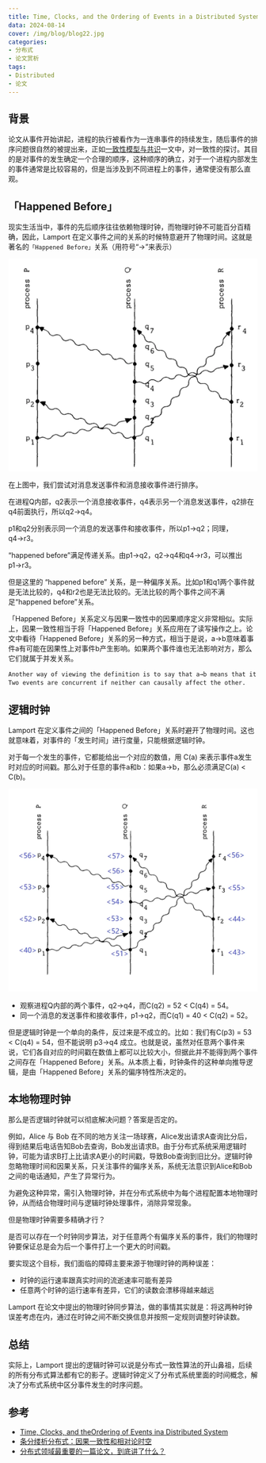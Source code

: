 ```yaml
---
title: Time, Clocks, and the Ordering of Events in a Distributed System
data: 2024-08-14
cover: /img/blog/blog22.jpg
categories:
- 分布式
- 论文赏析
tags:
- Distributed 
- 论文
---
```


## 背景

论文从事件开始讲起，进程的执行被看作为一连串事件的持续发生，随后事件的排序问题很自然的被提出来，正如[一致性模型与共识](../distributed/consistency.md)一文中，对一致性的探讨。其目的是对事件的发生确定一个合理的顺序，这种顺序的确立，对于一个进程内部发生的事件通常是比较容易的，但是当涉及到不同进程上的事件，通常便没有那么直观。

<!--more-->

## 「Happened Before」

现实生活当中，事件的先后顺序往往依赖物理时钟，而物理时钟不可能百分百精确，因此，Lamport 在定义事件之间的关系的时候特意避开了物理时间。这就是著名的`「Happened Before」`关系（用符号“→”来表示）

![](../../img/blogs/distributed/lamport.png)

在上图中，我们尝试对消息发送事件和消息接收事件进行排序。

在进程Q内部，q2表示一个消息接收事件，q4表示另一个消息发送事件，q2排在q4前面执行，所以q2→q4。

p1和q2分别表示同一个消息的发送事件和接收事件，所以p1→q2；同理，q4→r3。

“happened before”满足传递关系。由p1→q2，q2→q4和q4→r3，可以推出p1→r3。

但是这里的 “happened before” 关系，是一种偏序关系。比如p1和q1两个事件就是无法比较的，q4和r2也是无法比较的。无法比较的两个事件之间不满足“happened before”关系。

「Happened Before」关系定义与因果一致性中的因果顺序定义非常相似。实际上，因果一致性相当于将「Happened Before」关系应用在了读写操作之上。论文中看待「Happened Before」关系的另一种方式，相当于是说，a→b意味着事件a有可能在因果性上对事件b产生影响。如果两个事件谁也无法影响对方，那么它们就属于并发关系。
```txt
Another way of viewing the definition is to say that a→b means that it is possible for event a to causally affect event b. 
Two events are concurrent if neither can causally affect the other.
```

## 逻辑时钟

Lamport 在定义事件之间的「Happened Before」关系时避开了物理时间。这也就意味着，对事件的「发生时间」进行度量，只能根据逻辑时钟。

对于每一个发生的事件，它都能给出一个对应的数值，用 C(a) 来表示事件a发生时对应的时间戳。那么对于任意的事件a和b：如果a→b，那么必须满足C(a) < C(b)。

![](../../img/blogs/distributed/time.png)

- 观察进程Q内部的两个事件，q2→q4，而C(q2) = 52 < C(q4) = 54。
- 同一个消息的发送事件和接收事件，p1→q2，而C(q1) = 40 < C(q2) = 52。

但是逻辑时钟是一个单向的条件，反过来是不成立的。比如：我们有C(p3) = 53 < C(q4) = 54，但不能说明 p3→q4 成立。也就是说，虽然对任意两个事件来说，它们各自对应的时间戳在数值上都可以比较大小，但据此并不能得到两个事件之间存在「Happened Before」关系。从本质上看，时钟条件的这种单向推导逻辑，是由「Happened Before」关系的偏序特性所决定的。

## 本地物理时钟

那么是否逻辑时钟就可以彻底解决问题？答案是否定的。

例如，Alice 与 Bob 在不同的地方关注一场球赛，Alice发出请求A查询比分后，得到结果后电话告知Bob去查询，Bob发出请求B。由于分布式系统采用逻辑时钟，可能为请求B打上比请求A更小的时间戳，导致Bob查询到旧比分。逻辑时钟忽略物理时间和因果关系，只关注事件的偏序关系，系统无法意识到Alice和Bob之间的电话通知，产生了异常行为。

为避免这种异常，需引入物理时钟，并在分布式系统中为每个进程配置本地物理时钟，从而结合物理时间与逻辑时钟处理事件，消除异常现象。

但是物理时钟需要多精确才行？

是否可以存在一个时钟同步算法，对于任意两个有偏序关系的事件，我们的物理时钟要保证总是会为后一个事件打上一个更大的时间戳。

要实现这个目标，我们面临的障碍主要来源于物理时钟的两种误差：

- 时钟的运行速率跟真实时间的流逝速率可能有差异
- 任意两个时钟的运行速率有差异，它们的读数会漂移得越来越远

Lamport 在论文中提出的物理时钟同步算法，做的事情其实就是：将这两种时钟误差考虑在内，通过在时钟之间不断交换信息并按照一定规则调整时钟读数。

## 总结
实际上，Lamport 提出的逻辑时钟可以说是分布式一致性算法的开山鼻祖，后续的所有分布式算法都有它的影子。逻辑时钟定义了分布式系统里面的时间概念，解决了分布式系统中区分事件发生的时序问题。

## 参考

- [Time, Clocks, and theOrdering of Events ina Distributed System ](https://lamport.azurewebsites.net/pubs/time-clocks.pdf)
- [条分缕析分布式：因果一致性和相对论时空](https://mp.weixin.qq.com/s?__biz=MzA4NTg1MjM0Mg==&mid=2657261809&idx=1&sn=cff64fe049a8a04ae719b34e7bf57dd1&scene=21#wechat_redirect)
- [分布式领域最重要的一篇论文，到底讲了什么？](https://mp.weixin.qq.com/s/FZnJLPeTh-bV0amLO5CnoQ)

